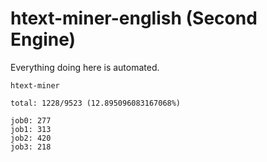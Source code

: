 # htext-miner-english (Second Engine)

Everything doing here is automated.

```
htext-miner

total: 1228/9523 (12.895096083167068%)

job0: 277
job1: 313
job2: 420
job3: 218
```